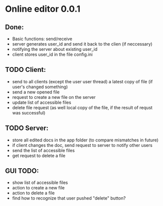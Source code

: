 # Online editor 0.0.1
## Done:
* Basic functions: send/receive
* server generates user_id and send it back to the clien (if neccessary)
* notifying the server about existing user_id
* client stores user_id in the file config.ini

## TODO Client:
* send to all clients (except the user user thread) a latest copy of file (if user's changed something)
* send a new opened file
* request to create a new file on the server
* update list of accessible files
* delete file request (as well local copy of the file, if the result of requst was successful)

## TODO Server:
* store all edited docs in the app folder (to compare mismatches in future)
* if client changes the doc, send request to server to notify other users
* send the list of accessible files
* get request to delete a file

## GUI TODO:
* show list of accessible files
* action to create a new file
* action to delete a file
* find how to recognize that user pushed "delete" button?
